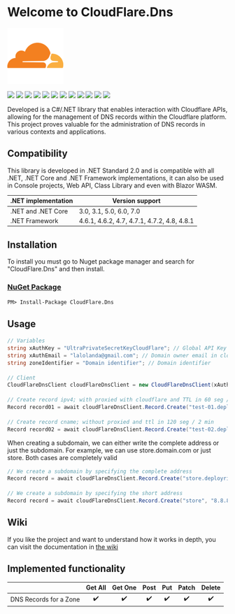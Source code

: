 # Welcome to CloudFlare.Dns

![CloudFlare.Dns](https://raw.githubusercontent.com/ljchuello/CloudFlare.Dns/master/icon_128.png)

![](https://sonarcloud.io/api/project_badges/measure?project=ljchuello_cloudflare-dns&metric=security_rating) ![](https://sonarcloud.io/api/project_badges/measure?project=ljchuello_cloudflare-dns&metric=bugs) ![](https://sonarcloud.io/api/project_badges/measure?project=ljchuello_cloudflare-dns&metric=vulnerabilities) ![](https://img.shields.io/nuget/v/CloudFlare.Dns) ![](https://img.shields.io/nuget/dt/CloudFlare.Dns) ![](https://sonarcloud.io/api/project_badges/measure?project=ljchuello_cloudflare-dns&metric=reliability_rating) ![](https://img.shields.io/github/languages/code-size/ljchuello/CloudFlare.Dns) ![](https://sonarcloud.io/api/project_badges/measure?project=ljchuello_cloudflare-dns&metric=ncloc) ![](https://img.shields.io/github/languages/top/ljchuello/CloudFlare.Dns) ![](https://sonarcloud.io/api/project_badges/measure?project=ljchuello_cloudflare-dns&metric=sqale_rating) ![](https://img.shields.io/github/contributors/ljchuello/CloudFlare.Dns) ![](https://img.shields.io/github/last-commit/ljchuello/CloudFlare.Dns)

Developed is a C#/.NET library that enables interaction with Cloudflare APIs, allowing for the management of DNS records within the Cloudflare platform. This project proves valuable for the administration of DNS records in various contexts and applications.

## Compatibility

This library is developed in .NET Standard 2.0 and is compatible with all .NET, .NET Core and .NET Framework implementations, it can also be used in Console projects, Web API, Class Library and even with Blazor WASM.

| .NET implementation        	| Version support         	|
|----------------------------	|-------------------------	|
| .NET and .NET Core         	| 3.0, 3.1, 5.0, 6.0, 7.0 	|
| .NET Framework             	| 4.6.1, 4.6.2, 4.7, 4.7.1, 4.7.2, 4.8, 4.8.1 |

## Installation

To install you must go to Nuget package manager and search for "CloudFlare.Dns" and then install.

### [NuGet Package](https://www.nuget.org/packages/CloudFlare.Dns)

    PM> Install-Package CloudFlare.Dns

## Usage

```csharp
// Variables
string xAuthKey = "UltraPrivateSecretKeyCloudFlare"; // Global API Key
string xAuthEmail = "lalolanda@gmail.com"; // Domain owner email in cloudflare
string zoneIdentifier = "Domain identifier"; // Domain identifier

// Client
CloudFlareDnsClient cloudFlareDnsClient = new CloudFlareDnsClient(xAuthKey, xAuthEmail, zoneIdentifier);

// Create record ipv4; with proxied with cloudflare and TTL in 60 seg / 1 min
Record record01 = await cloudFlareDnsClient.Record.Create("test-01.deployrise.com", "8.8.8.8", false, RecordType.A, 60, comment: "This commentary it's optional");

// Create record cname; without proxied and ttl in 120 seg / 2 min
Record record02 = await cloudFlareDnsClient.Record.Create("test-02.deployrise.com", "google.com", false, RecordType.CNAME, 120, comment: "This commentary it's optional");
```

When creating a subdomain, we can either write the complete address or just the subdomain. For example, we can use store.domain.com or just store. Both cases are completely valid

```csharp
// We create a subdomain by specifying the complete address
Record record = await cloudFlareDnsClient.Record.Create("store.deployrise.com", "8.8.8.8", false, RecordType.A, 60);

// We create a subdomain by specifying the short address
Record record = await cloudFlareDnsClient.Record.Create("store", "8.8.8.8", false, RecordType.A, 60);
```

## Wiki
If you like the project and want to understand how it works in depth, you can visit the documentation in [the wiki](https://github.com/ljchuello/CloudFlare.Dns/wiki)

## Implemented functionality

|  | Get All | Get One | Post | Put | Patch | Delete |
|--|:--:|:--:|:--:|:--:|:--:|:--:|
| DNS Records for a Zone | :heavy_check_mark: | :heavy_check_mark: | :heavy_check_mark: | :heavy_check_mark: | :heavy_check_mark: | :heavy_check_mark: |
